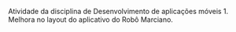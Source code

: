 Atividade da disciplina de Desenvolvimento de aplicações móveis 1.
Melhora no layout do aplicativo do Robô Marciano.
